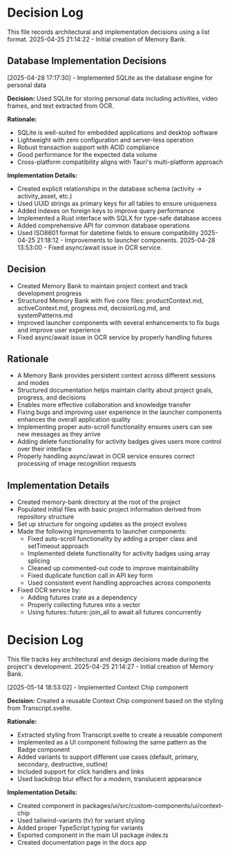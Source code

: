 # Decision Log

This file records architectural and implementation decisions using a list format.
2025-04-25 21:14:22 - Initial creation of Memory Bank.
## Database Implementation Decisions

[2025-04-28 17:17:30] - Implemented SQLite as the database engine for personal data

**Decision:** Used SQLite for storing personal data including activities, video frames, and text extracted from OCR.

**Rationale:**
- SQLite is well-suited for embedded applications and desktop software
- Lightweight with zero configuration and server-less operation
- Robust transaction support with ACID compliance
- Good performance for the expected data volume
- Cross-platform compatibility aligns with Tauri's multi-platform approach

**Implementation Details:**
- Created explicit relationships in the database schema (activity → activity_asset, etc.)
- Used UUID strings as primary keys for all tables to ensure uniqueness
- Added indexes on foreign keys to improve query performance
- Implemented a Rust interface with SQLX for type-safe database access
- Added comprehensive API for common database operations
- Used ISO8601 format for datetime fields to ensure compatibility
2025-04-25 21:18:12 - Improvements to launcher components.
2025-04-28 13:53:00 - Fixed async/await issue in OCR service.

## Decision

* Created Memory Bank to maintain project context and track development progress
* Structured Memory Bank with five core files: productContext.md, activeContext.md, progress.md, decisionLog.md, and systemPatterns.md
* Improved launcher components with several enhancements to fix bugs and improve user experience
* Fixed async/await issue in OCR service by properly handling futures

## Rationale

* A Memory Bank provides persistent context across different sessions and modes
* Structured documentation helps maintain clarity about project goals, progress, and decisions
* Enables more effective collaboration and knowledge transfer
* Fixing bugs and improving user experience in the launcher components enhances the overall application quality
* Implementing proper auto-scroll functionality ensures users can see new messages as they arrive
* Adding delete functionality for activity badges gives users more control over their interface
* Properly handling async/await in OCR service ensures correct processing of image recognition requests

## Implementation Details

* Created memory-bank directory at the root of the project
* Populated initial files with basic project information derived from repository structure
* Set up structure for ongoing updates as the project evolves
* Made the following improvements to launcher components:
  * Fixed auto-scroll functionality by adding a proper class and setTimeout approach
  * Implemented delete functionality for activity badges using array splicing
  * Cleaned up commented-out code to improve maintainability
  * Fixed duplicate function call in API key form
  * Used consistent event handling approaches across components
* Fixed OCR service by:
  * Adding futures crate as a dependency
  * Properly collecting futures into a vector
  * Using futures::future::join_all to await all futures concurrently
# Decision Log

This file tracks key architectural and design decisions made during the project's development.
2025-04-25 21:14:27 - Initial creation of Memory Bank.

[2025-05-14 18:53:02] - Implemented Context Chip component

**Decision:** Created a reusable Context Chip component based on the styling from Transcript.svelte.

**Rationale:**
- Extracted styling from Transcript.svelte to create a reusable component
- Implemented as a UI component following the same pattern as the Badge component
- Added variants to support different use cases (default, primary, secondary, destructive, outline)
- Included support for click handlers and links
- Used backdrop blur effect for a modern, translucent appearance

**Implementation Details:**
- Created component in packages/ui/src/custom-components/ui/context-chip
- Used tailwind-variants (tv) for variant styling
- Added proper TypeScript typing for variants
- Exported component in the main UI package index.ts
- Created documentation page in the docs app